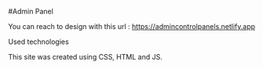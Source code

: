 #Admin Panel

You can reach to design with this url : https://admincontrolpanels.netlify.app

Used technologies

This site was created using CSS, HTML and JS.

